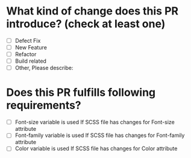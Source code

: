 # What kind of change does this PR introduce? (check at least one)

- [ ] Defect Fix
- [ ] New Feature
- [ ] Refactor
- [ ] Build related
- [ ] Other, Please describe: 

# Does this PR fulfills following requirements?

- [ ] Font-size variable is used If SCSS file has changes for Font-size attribute
- [ ] Font-family variable is used If SCSS file has changes for Font-family attribute
- [ ] Color variable is used If SCSS file has changes for Color attribute
